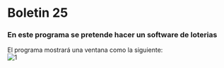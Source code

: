 <h1>Boletin 25</h1>

<h3>En este programa se pretende hacer un software de loterias</h3>

El programa mostrará una ventana como la siguiente:
<br>
<img src="https://image.ibb.co/irxB7S/1.png" alt="1" border="0">
